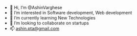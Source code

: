 - 👋 Hi, I’m @AshinVarghese
- 👀 I’m interested in Software development, Web development
- 🌱 I’m currently learning New Technologies
- 💞️ I’m looking to collaborate on startups
- 📫 ashin.pta@gmail.com

<!---
AshinVarghese/AshinVarghese is a ✨ special ✨ repository because its `README.md` (this file) appears on your GitHub profile.
You can click the Preview link to take a look at your changes.
--->

